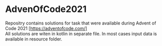 # AdvenOfCode2021
Repositry contains solutions for task that were available during Advent of Code 2021 [https://adventofcode.com/]     
All solutions are witen in kotlin in separate file. In most cases input data is available in resource folder. 
